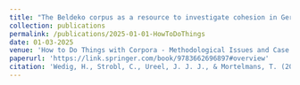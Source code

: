 ```yaml
---
title: "The Beldeko corpus as a resource to investigate cohesion in German learner language: A preliminary analysis of corpus homogeneity."
collection: publications
permalink: /publications/2025-01-01-HowToDoThings
date: 01-03-2025
venue: 'How to Do Things with Corpora - Methodological Issues and Case Studies. Empirical and Theoretical Linguistics. J.B. Metzler.'
paperurl: 'https://link.springer.com/book/9783662696897#overview'
citation: 'Wedig, H., Strobl, C., Ureel, J. J. J., & Mortelmans, T. (2025). The Beldeko corpus as a resource to investigate cohesion in German learner language: A preliminary analysis of corpus homogeneity. In T. Leuschner, J. Barðal, G. Delaby & A. Vajnovszki (Eds.), How to Do Things with Corpora - Methodological Issues and Case Studies. Empirical and Theoretical Linguistics. J.B. Metzler.'
---
```

